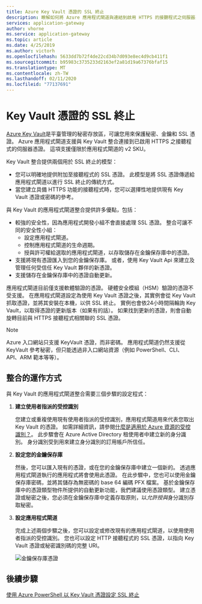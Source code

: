 ```yaml
---
title: Azure Key Vault 憑證的 SSL 終止
description: 瞭解如何將 Azure 應用程式閘道與連結到啟用 HTTPS 的接聽程式之伺服器憑證的 Key Vault 整合。
services: application-gateway
author: vhorne
ms.service: application-gateway
ms.topic: article
ms.date: 4/25/2019
ms.author: victorh
ms.openlocfilehash: 5633dd7b72f4de22cd34b7d093e8ec4d9cb411f1
ms.sourcegitcommit: b95983c3735233d2163ef2a81d19a67376bfaf15
ms.translationtype: MT
ms.contentlocale: zh-TW
ms.lasthandoff: 02/11/2020
ms.locfileid: "77137691"
---
```

# <a name="ssl-termination-with-key-vault-certificates"></a>Key Vault 憑證的 SSL 終止

[Azure Key Vault](../key-vault/key-vault-overview.md)是平臺管理的秘密存放區，可讓您用來保護秘密、金鑰和 SSL 憑證。 Azure 應用程式閘道支援與 Key Vault 整合連接到已啟用 HTTPS 之接聽程式的伺服器憑證。 這項支援僅限於應用程式閘道的 v2 SKU。

Key Vault 整合提供兩個用於 SSL 終止的模型：

- 您可以明確地提供附加至接聽程式的 SSL 憑證。 此模型是將 SSL 憑證傳遞給應用程式閘道以進行 SSL 終止的傳統方式。
- 當您建立具備 HTTPS 功能的接聽程式時，您可以選擇性地提供現有 Key Vault 憑證或密碼的參考。

與 Key Vault 的應用程式閘道整合提供許多優點，包括：

- 較強的安全性，因為應用程式開發小組不會直接處理 SSL 憑證。 整合可讓不同的安全性小組：
  * 設定應用程式閘道。
  * 控制應用程式閘道的生命週期。
  * 授與許可權給選取的應用程式閘道，以存取儲存在金鑰保存庫中的憑證。
- 支援將現有憑證匯入到您的金鑰保存庫。 或者，使用 Key Vault Api 來建立及管理任何受信任 Key Vault 夥伴的新憑證。
- 支援儲存在金鑰保存庫中的憑證自動更新。

應用程式閘道目前僅支援軟體驗證的憑證。 硬體安全模組（HSM）驗證的憑證不受支援。 在應用程式閘道設定為使用 Key Vault 憑證之後，其實例會從 Key Vault 抓取憑證，並將其安裝在本機，以供 SSL 終止。 實例也會依24小時間隔輪詢 Key Vault，以取得憑證的更新版本（如果有的話）。 如果找到更新的憑證，則會自動旋轉目前與 HTTPS 接聽程式相關聯的 SSL 憑證。

> [!NOTE]
> Azure 入口網站只支援 KeyVault 憑證，而非密碼。 應用程式閘道仍然支援從 KeyVault 參考秘密，但只能透過非入口網站資源（例如 PowerShell、CLI、API、ARM 範本等等）。 

## <a name="how-integration-works"></a>整合的運作方式

與 Key Vault 的應用程式閘道整合需要三個步驟的設定程式：

1. **建立使用者指派的受控識別**

   您建立或重複使用現有使用者指派的受控識別，應用程式閘道用來代表您取出 Key Vault 的憑證。 如需詳細資訊，請參閱[什麼是適用於 Azure 資源的受控識別？](../active-directory/managed-identities-azure-resources/overview.md)。 此步驟會在 Azure Active Directory 租使用者中建立新的身分識別。 身分識別受到用來建立身分識別的訂用帳戶所信任。

1. **設定您的金鑰保存庫**

   然後，您可以匯入現有的憑證，或在您的金鑰保存庫中建立一個新的。 透過應用程式閘道執行的應用程式將會使用此憑證。 在此步驟中，您也可以使用金鑰保存庫密碼，並將其儲存為無密碼的 base 64 編碼 PFX 檔案。 基於金鑰保存庫中的憑證類型物件所提供的自動更新功能，我們建議使用憑證類型。 建立憑證或秘密之後，您必須在金鑰保存庫中定義存取原則，以*允許授與*身分識別存取秘密。

1. **設定應用程式閘道**

   完成上述兩個步驟之後，您可以設定或修改現有的應用程式閘道，以使用使用者指派的受控識別。 您也可以設定 HTTP 接聽程式的 SSL 憑證，以指向 Key Vault 憑證或秘密識別碼的完整 URI。

   ![金鑰保存庫憑證](media/key-vault-certs/ag-kv.png)

## <a name="next-steps"></a>後續步驟

[使用 Azure PowerShell 以 Key Vault 憑證設定 SSL 終止](configure-keyvault-ps.md)
